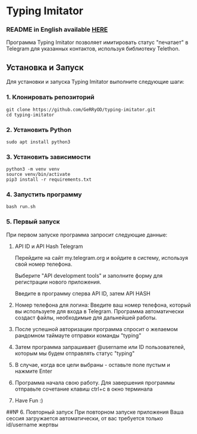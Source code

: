 # Typing Imitator


### README in English available <a href="https://github.com/GeRRyOD/Typing-Imitator/blob/main/README.md" target="_blank">HERE</a>


Программа Typing Imitator позволяет имитировать статус "печатает" в Telegram для указанных контактов, используя библиотеку Telethon.

## Установка и Запуск

Для установки и запуска Typing Imitator выполните следующие шаги:

### 1. Клонировать репозиторий

```
git clone https://github.com/GeRRyOD/typing-imitator.git
cd typing-imitator

```

### 2. Установить Python

```
sudo apt install python3

```

### 3. Установить зависимости
```
python3 -m venv venv
source venv/bin/activate
pip3 install -r requirements.txt

```

### 4. Запустить программу
```
bash run.sh

```

### 5. Первый запуск
При первом запуске программа запросит следующие данные:
1. API ID и API Hash Telegram
   
   Перейдите на сайт my.telegram.org и войдите в систему, используя свой номер телефона.
   
   Выберите "API development tools" и заполните форму для регистрации нового приложения.
   
   Введите в программу сперва API ID, затем API HASH
   
2. Номер телефона для логина: Введите ваш номер телефона, который вы используете для входа в Telegram. Программа автоматически создаст файлы, необходимые для дальнейшей работы.
3. После успешной авторизации программа спросит о желаемом рандомном таймауте отправки команды "typing"
4. Затем программа запрашивает @username или ID пользователей, которым мы будем отправлять статус "typing"
5. В случае, когда все цели выбраны - оставьте поле пустым и нажмите Enter
6. Программа начала свою работу. Для завершения программы отправьте сочетание клавиш ctrl+c в окно терминала
7. Have Fun :)

##№ 6. Повторный запуск
При повторном запуске приложения Ваша сессия загружается автоматически, от вас требуется только id/username жертвы
